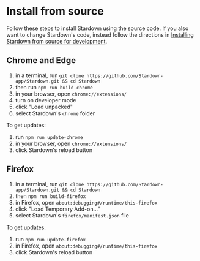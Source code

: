 # Install from source

Follow these steps to install Stardown using the source code. If you also want to change Stardown's code, instead follow the directions in [Installing Stardown from source for development](./dev-install-from-source.md).

## Chrome and Edge

1. in a terminal, run `git clone https://github.com/Stardown-app/Stardown.git && cd Stardown`
2. then run `npm run build-chrome`
3. in your browser, open `chrome://extensions/`
4. turn on developer mode
5. click "Load unpacked"
6. select Stardown's `chrome` folder

To get updates:

1. run `npm run update-chrome`
2. in your browser, open `chrome://extensions/`
3. click Stardown's reload button

## Firefox

1. in a terminal, run `git clone https://github.com/Stardown-app/Stardown.git && cd Stardown`
2. then `npm run build-firefox`
3. in Firefox, open `about:debugging#/runtime/this-firefox`
4. click "Load Temporary Add-on..."
5. select Stardown's `firefox/manifest.json` file

To get updates:

1. run `npm run update-firefox`
2. in Firefox, open `about:debugging#/runtime/this-firefox`
3. click Stardown's reload button
